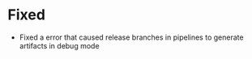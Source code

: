 # Fixed
- Fixed a error that caused release branches in pipelines to generate artifacts in debug mode